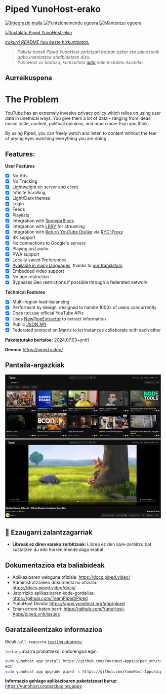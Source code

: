 <!--
Ohart ongi: README hau automatikoki sortu da <https://github.com/YunoHost/apps/tree/master/tools/readme_generator>ri esker
EZ editatu eskuz.
-->

# Piped YunoHost-erako

[![Integrazio maila](https://dash.yunohost.org/integration/piped.svg)](https://ci-apps.yunohost.org/ci/apps/piped/) ![Funtzionamendu egoera](https://ci-apps.yunohost.org/ci/badges/piped.status.svg) ![Mantentze egoera](https://ci-apps.yunohost.org/ci/badges/piped.maintain.svg)

[![Instalatu Piped YunoHost-ekin](https://install-app.yunohost.org/install-with-yunohost.svg)](https://install-app.yunohost.org/?app=piped)

*[Irakurri README hau beste hizkuntzatan.](./ALL_README.md)*

> *Pakete honek Piped YunoHost zerbitzari batean azkar eta zailtasunik gabe instalatzea ahalbidetzen dizu.*  
> *YunoHost ez baduzu, kontsultatu [gida](https://yunohost.org/install) nola instalatu ikasteko.*

## Aurreikuspena

# The Problem

YouTube has an extremely invasive privacy policy which relies on using user data in unethical ways. You give them a lot of data - ranging from ideas, music taste, content, political opinions, and much more than you think.

By using Piped, you can freely watch and listen to content without the fear of prying eyes watching everything you are doing.

## Features:

**User Features**

-   [x] No Ads
-   [x] No Tracking
-   [x] Lightweight on server and client
-   [x] Infinite Scrolling
-   [x] Light/Dark themes
-   [x] Login
-   [x] Feeds
-   [x] Playlists
-   [x] Integration with [SponsorBlock](https://github.com/ajayyy/SponsorBlock)
-   [x] Integration with [LBRY](https://lbry.com/) for streaming
-   [x] Integration with [Return YouTube Dislike](https://returnyoutubedislike.com/) via [RYD-Proxy](https://github.com/TeamPiped/RYD-Proxy)
-   [x] 4K support
-   [x] No connections to Google's servers
-   [x] Playing just audio
-   [x] PWA support
-   [x] Locally saved Preferences
-   [x] [Available in many languages](src/locales), thanks to [our translators](https://hosted.weblate.org/projects/piped/frontend/)
-   [x] Embedded video support
-   [x] No age restriction
-   [x] Bypasses Geo restrictions if possible through a federated network

**Technical Features**

-   [x] Multi-region load-balancing
-   [x] Performant by design, designed to handle 1000s of users concurrently
-   [x] Does not use official YouTube APIs
-   [x] Uses [NewPipeExtractor](https://github.com/TeamNewPipe/NewPipeExtractor) to extract information
-   [x] Public [JSON API](https://docs.piped.video/docs/api-documentation/)
-   [x] Federated protocol on Matrix to let instances collaborate with each other

**Paketatutako bertsioa:** 2024.07.03~ynh1

**Demoa:** <https://piped.video/>

## Pantaila-argazkiak

![Piped(r)en pantaila-argazkia](./doc/screenshots/channel.png)
![Piped(r)en pantaila-argazkia](./doc/screenshots/player.png)

## :red_circle: Ezaugarri zalantzagarriak

- **Libreak ez diren sareko zerbitzuak**: Librea ez den sare-zerbitzu bat sustatzen du edo horren mende dago erabat.

## Dokumentazioa eta baliabideak

- Aplikazioaren webgune ofiziala: <https://docs.piped.video/>
- Administratzaileen dokumentazio ofiziala: <https://docs.piped.video/docs/>
- Jatorrizko aplikazioaren kode-gordailua: <https://github.com/TeamPiped/Piped>
- YunoHost Denda: <https://apps.yunohost.org/app/piped>
- Eman errore baten berri: <https://github.com/YunoHost-Apps/piped_ynh/issues>

## Garatzaileentzako informazioa

Bidali `pull request`a [`testing` abarrera](https://github.com/YunoHost-Apps/piped_ynh/tree/testing).

`testing` abarra probatzeko, ondorengoa egin:

```bash
sudo yunohost app install https://github.com/YunoHost-Apps/piped_ynh/tree/testing --debug
edo
sudo yunohost app upgrade piped -u https://github.com/YunoHost-Apps/piped_ynh/tree/testing --debug
```

**Informazio gehiago aplikazioaren paketatzeari buruz:** <https://yunohost.org/packaging_apps>
